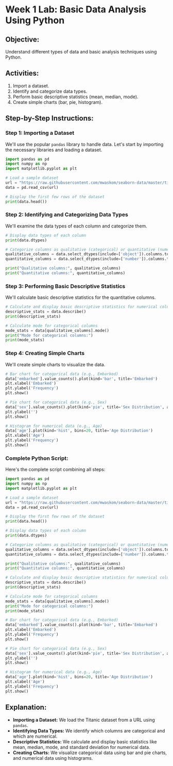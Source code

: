 # Week 1 Lab: Basic Data Analysis Using Python

## Objective:
Understand different types of data and basic analysis techniques using Python.

## Activities:
1. Import a dataset.
2. Identify and categorize data types.
3. Perform basic descriptive statistics (mean, median, mode).
4. Create simple charts (bar, pie, histogram).

## Step-by-Step Instructions:

### Step 1: Importing a Dataset
We'll use the popular `pandas` library to handle data. Let's start by importing the necessary libraries and loading a dataset.

```python
import pandas as pd
import numpy as np
import matplotlib.pyplot as plt

# Load a sample dataset
url = "https://raw.githubusercontent.com/mwaskom/seaborn-data/master/titanic.csv"
data = pd.read_csv(url)

# Display the first few rows of the dataset
print(data.head())
```

### Step 2: Identifying and Categorizing Data Types
We'll examine the data types of each column and categorize them.

```python
# Display data types of each column
print(data.dtypes)

# Categorize columns as qualitative (categorical) or quantitative (numerical)
qualitative_columns = data.select_dtypes(include=['object']).columns.tolist()
quantitative_columns = data.select_dtypes(include=['number']).columns.tolist()

print("Qualitative columns:", qualitative_columns)
print("Quantitative columns:", quantitative_columns)
```

### Step 3: Performing Basic Descriptive Statistics
We'll calculate basic descriptive statistics for the quantitative columns.

```python
# Calculate and display basic descriptive statistics for numerical columns
descriptive_stats = data.describe()
print(descriptive_stats)

# Calculate mode for categorical columns
mode_stats = data[qualitative_columns].mode()
print("Mode for categorical columns:")
print(mode_stats)
```

### Step 4: Creating Simple Charts
We'll create simple charts to visualize the data.

```python
# Bar chart for categorical data (e.g., Embarked)
data['embarked'].value_counts().plot(kind='bar', title='Embarked')
plt.xlabel('Embarked')
plt.ylabel('Frequency')
plt.show()

# Pie chart for categorical data (e.g., Sex)
data['sex'].value_counts().plot(kind='pie', title='Sex Distribution', autopct='%1.1f%%')
plt.ylabel('')
plt.show()

# Histogram for numerical data (e.g., Age)
data['age'].plot(kind='hist', bins=20, title='Age Distribution')
plt.xlabel('Age')
plt.ylabel('Frequency')
plt.show()
```

### Complete Python Script:
Here's the complete script combining all steps:

```python
import pandas as pd
import numpy as np
import matplotlib.pyplot as plt

# Load a sample dataset
url = "https://raw.githubusercontent.com/mwaskom/seaborn-data/master/titanic.csv"
data = pd.read_csv(url)

# Display the first few rows of the dataset
print(data.head())

# Display data types of each column
print(data.dtypes)

# Categorize columns as qualitative (categorical) or quantitative (numerical)
qualitative_columns = data.select_dtypes(include=['object']).columns.tolist()
quantitative_columns = data.select_dtypes(include=['number']).columns.tolist()

print("Qualitative columns:", qualitative_columns)
print("Quantitative columns:", quantitative_columns)

# Calculate and display basic descriptive statistics for numerical columns
descriptive_stats = data.describe()
print(descriptive_stats)

# Calculate mode for categorical columns
mode_stats = data[qualitative_columns].mode()
print("Mode for categorical columns:")
print(mode_stats)

# Bar chart for categorical data (e.g., Embarked)
data['embarked'].value_counts().plot(kind='bar', title='Embarked')
plt.xlabel('Embarked')
plt.ylabel('Frequency')
plt.show()

# Pie chart for categorical data (e.g., Sex)
data['sex'].value_counts().plot(kind='pie', title='Sex Distribution', autopct='%1.1f%%')
plt.ylabel('')
plt.show()

# Histogram for numerical data (e.g., Age)
data['age'].plot(kind='hist', bins=20, title='Age Distribution')
plt.xlabel('Age')
plt.ylabel('Frequency')
plt.show()
```

## Explanation:
- **Importing a Dataset:** We load the Titanic dataset from a URL using `pandas`.
- **Identifying Data Types:** We identify which columns are categorical and which are numerical.
- **Descriptive Statistics:** We calculate and display basic statistics like mean, median, mode, and standard deviation for numerical data.
- **Creating Charts:** We visualize categorical data using bar and pie charts, and numerical data using histograms.
